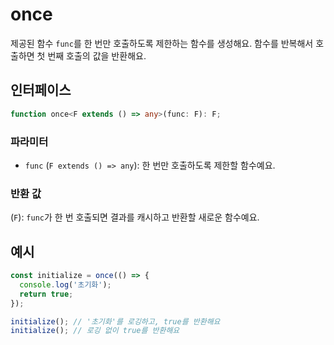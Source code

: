 # once

제공된 함수 `func`를 한 번만 호출하도록 제한하는 함수를 생성해요.
함수를 반복해서 호출하면 첫 번째 호출의 값을 반환해요.

## 인터페이스

```typescript
function once<F extends () => any>(func: F): F;
```

### 파라미터

- `func` (`F extends () => any`): 한 번만 호출하도록 제한할 함수예요.

### 반환 값

(`F`): `func`가 한 번 호출되면 결과를 캐시하고 반환할 새로운 함수예요.

## 예시

```typescript
const initialize = once(() => {
  console.log('초기화');
  return true;
});

initialize(); // '초기화'를 로깅하고, true를 반환해요
initialize(); // 로깅 없이 true를 반환해요
```

